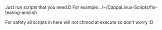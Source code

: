 Just run scripts that you need:D
For example:
    ./~/CappaLinux-Scripts/fix-tearing-amd.sh

For safety all scripts in here will not chmod at execute so don't worry :D
